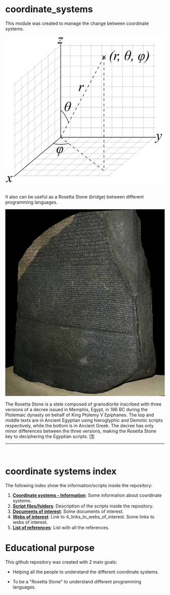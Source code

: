 # **coordinate_systems**
This module was created to manage the change between coordinate systems.


<img src="./documents/images/3D_Spherical.png" width="600">
<br/><br/>

It also can be useful as a Rosetta Stone (bridge) between different programming languages.


<img src="./documents/images/Rosetta_Stone.jpg" width="600">
<br/>

The Rosetta Stone is a stele composed of granodiorite inscribed with three versions of a decree issued in Memphis, Egypt, in 196 BC during the Ptolemaic dynasty on behalf of King Ptolemy V Epiphanes. The top and middle texts are in Ancient Egyptian using hieroglyphic and Demotic scripts respectively, while the bottom is in Ancient Greek. The decree has only minor differences between the three versions, making the Rosetta Stone key to deciphering the Egyptian scripts. [[**1**]](./documents/5_list_references.md)

---
<br/>

# **coordinate systems index**

The following index show the information/scripts inside the repository:

1. [**Coordinate systems - Information**](./documents/1_coordinate_systems_information.md): Some information about coordinate systems.
2. [**Script files/folders**](./documents/2_script_files_folders.md): Description of the scripts inside the repository.
3. [**Documents of interest**](./documents/3_documents_of_interest.md): Some documents of interest.
4. [**Webs of interest**](./documents/4_link_to_webs_of_interest.md): Link to 4_links_to_webs_of_interest. Some links to webs of interest.
5. [**List of references**](./documents/5_list_references.md): List with all the references.

# Educational purpose

This github repository was created with 2 main goals:

- Helping all the people to understand the different coordinate systems.

- To be a "Rosetta Stone" to understand different programming languages.

